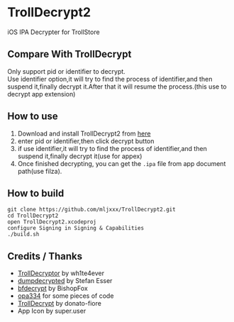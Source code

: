 # TrollDecrypt2
iOS IPA Decrypter for TrollStore

## Compare With TrollDecrypt
Only support pid or identifier to decrypt.<br/>
Use identifier option,it will try to find the process of identifier,and then suspend it,finally decrypt it.After that it will resume the process.(this use to decrypt app extension)

## How to use
1. Download and install TrollDecrypt2 from [here](https://github.com/mljxxx/TrollDecrypt2/releases)
2. enter pid or identifier,then click decrypt button
3. if use identifier,it will try to find the process of identifier,and then suspend it,finally decrypt it(use for appex)
4. Once finished decrypting, you can get the `.ipa` file from app document path(use filza).

## How to build
```
git clone https://github.com/mljxxx/TrollDecrypt2.git
cd TrollDecrypt2
open TrollDecrypt2.xcodeproj
configure Signing in Signing & Capabilities
./build.sh
```

## Credits / Thanks
- [TrollDecryptor](https://github.com/wh1te4ever/TrollDecryptor) by wh1te4ever
- [dumpdecrypted](https://github.com/stefanesser/dumpdecrypted) by Stefan Esser
- [bfdecrypt](https://github.com/BishopFox/bfdecrypt) by BishopFox
- [opa334](https://github.com/opa334) for some pieces of code
- [TrollDecrypt](https://github.com/donato-fiore/TrollDecrypt) by donato-fiore
- App Icon by super.user